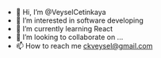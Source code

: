 - 👋 Hi, I’m @VeyselCetinkaya
- 👀 I’m interested in software developing
- 🌱 I’m currently learning React
- 💞️ I’m looking to collaborate on ...
- 📫 How to reach me ckveysel@gmail.com

<!---
VeyselCetinkaya/VeyselCetinkaya is a ✨ special ✨ repository because its `README.md` (this file) appears on your GitHub profile.
You can click the Preview link to take a look at your changes.
--->
